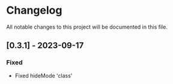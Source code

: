 # Changelog

All notable changes to this project will be documented in this file.

## [0.3.1] - 2023-09-17
### Fixed
- Fixed hideMode 'class'
